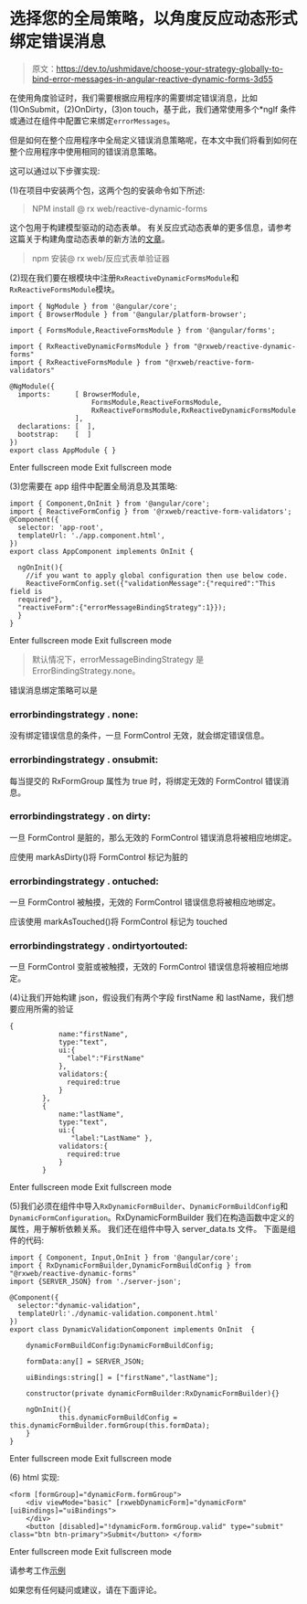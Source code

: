 # 选择您的全局策略，以角度反应动态形式绑定错误消息

> 原文：<https://dev.to/ushmidave/choose-your-strategy-globally-to-bind-error-messages-in-angular-reactive-dynamic-forms-3d55>

在使用角度验证时，我们需要根据应用程序的需要绑定错误消息，比如(1)OnSubmit，(2)OnDirty，(3)on touch，基于此，我们通常使用多个*ngIf 条件或通过在组件中配置它来绑定`errorMessages`。

但是如何在整个应用程序中全局定义错误消息策略呢，在本文中我们将看到如何在整个应用程序中使用相同的错误消息策略。

这可以通过以下步骤实现:

(1)在项目中安装两个包，这两个包的安装命令如下所述:

> NPM install @ rx web/reactive-dynamic-forms

这个包用于构建模型驱动的动态表单。
有关反应式动态表单的更多信息，请参考这篇关于构建角度动态表单的新方法的[文章](https://medium.com/@oojhaajay/new-way-to-build-dynamic-reactive-form-in-angular-c50978c66d99)。

> npm 安装@ rx web/反应式表单验证器

(2)现在我们要在根模块中注册`RxReactiveDynamicFormsModule`和`RxReactiveFormsModule`模块。

```
import { NgModule } from '@angular/core';
import { BrowserModule } from '@angular/platform-browser';

import { FormsModule,ReactiveFormsModule } from '@angular/forms'; 

import { RxReactiveDynamicFormsModule } from "@rxweb/reactive-dynamic-forms"
import { RxReactiveFormsModule } from "@rxweb/reactive-form-validators"

@NgModule({
  imports:      [ BrowserModule, 
                    FormsModule,ReactiveFormsModule,
                    RxReactiveFormsModule,RxReactiveDynamicFormsModule 
                ],
  declarations: [  ],
  bootstrap:    [  ]
})
export class AppModule { } 
```

Enter fullscreen mode Exit fullscreen mode

(3)您需要在 app 组件中配置全局消息及其策略:

```
import { Component,OnInit } from '@angular/core';
import { ReactiveFormConfig } from '@rxweb/reactive-form-validators';
@Component({
  selector: 'app-root',
  templateUrl: './app.component.html',
})
export class AppComponent implements OnInit {

  ngOnInit(){
    //if you want to apply global configuration then use below code. 
    ReactiveFormConfig.set({"validationMessage":{"required":"This field is 
  required"},
  "reactiveForm":{"errorMessageBindingStrategy":1}});
  }
} 
```

Enter fullscreen mode Exit fullscreen mode

> 默认情况下，errorMessageBindingStrategy 是 ErrorBindingStrategy.none。

错误消息绑定策略可以是

### errorbindingstrategy . none:

没有绑定错误信息的条件，一旦 FormControl 无效，就会绑定错误信息。

### errorbindingstrategy . onsubmit:

每当提交的 RxFormGroup 属性为 true 时，将绑定无效的 FormControl 错误消息。

### errorbindingstrategy . on dirty:

一旦 FormControl 是脏的，那么无效的 FormControl 错误消息将被相应地绑定。

应使用 markAsDirty()将 FormControl 标记为脏的

### errorbindingstrategy . ontuched:

一旦 FormControl 被触摸，无效的 FormControl 错误信息将被相应地绑定。

应该使用 markAsTouched()将 FormControl 标记为 touched

### errorbindingstrategy . ondirtyortouted:

一旦 FormControl 变脏或被触摸，无效的 FormControl 错误信息将被相应地绑定。

(4)让我们开始构建 json，假设我们有两个字段 firstName 和 lastName，我们想要应用所需的验证

```
{
            name:"firstName",
            type:"text",
            ui:{
              "label":"FirstName"
            },
            validators:{
              required:true
            }
        },
        {
            name:"lastName",
            type:"text",
            ui:{
               "label:"LastName" },
            validators:{
              required:true
            }
        } 
```

Enter fullscreen mode Exit fullscreen mode

(5)我们必须在组件中导入`RxDynamicFormBuilder`、`DynamicFormBuildConfig`和`DynamicFormConfiguration`。RxDynamicFormBuilder 我们在构造函数中定义的属性，用于解析依赖关系。
我们还在组件中导入 server_data.ts 文件。
下面是组件的代码:

```
import { Component, Input,OnInit } from '@angular/core';
import { RxDynamicFormBuilder,DynamicFormBuildConfig } from "@rxweb/reactive-dynamic-forms"
import {SERVER_JSON} from './server-json';

@Component({
  selector:"dynamic-validation",
  templateUrl:'./dynamic-validation.component.html'
})
export class DynamicValidationComponent implements OnInit  {

    dynamicFormBuildConfig:DynamicFormBuildConfig;   

    formData:any[] = SERVER_JSON;

    uiBindings:string[] = ["firstName","lastName"];

    constructor(private dynamicFormBuilder:RxDynamicFormBuilder){}

    ngOnInit(){
            this.dynamicFormBuildConfig = this.dynamicFormBuilder.formGroup(this.formData);          
    }
} 
```

Enter fullscreen mode Exit fullscreen mode

(6) html 实现:

```
<form [formGroup]="dynamicForm.formGroup">
    <div viewMode="basic" [rxwebDynamicForm]="dynamicForm" [uiBindings]="uiBindings">
    </div>
    <button [disabled]="!dynamicForm.formGroup.valid" type="submit" class="btn btn-primary">Submit</button> </form> 
```

Enter fullscreen mode Exit fullscreen mode

请参考工作[示例](https://stackblitz.com/edit/angular-rjkntp-hco8zy?file=src/app/dynamic-validation.component.ts)

如果您有任何疑问或建议，请在下面评论。